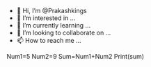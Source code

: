 - 👋 Hi, I’m @Prakashkings
- 👀 I’m interested in ...
- 🌱 I’m currently learning ...
- 💞️ I’m looking to collaborate on ...
- 📫 How to reach me ...

<!---
Prakashkings/Prakashkings is a ✨ special ✨ repository because its `README.md` (this file) appears on your GitHub profile.
You can click the Preview link to take a look at your changes.
--->
Num1=5
Num2=9
Sum=Num1+Num2
Print(sum) 
